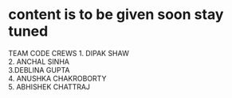 # content is to be given soon stay tuned
<div>
TEAM CODE CREWS 
 1. DIPAK SHAW
 <br>
   2. ANCHAL SINHA
   <br>
   3.DEBLINA GUPTA
   <br>
   4. ANUSHKA CHAKROBORTY
   <br>
   5. ABHISHEK CHATTRAJ